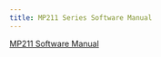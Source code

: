```yaml
---
title: MP211 Series Software Manual
---
```


[MP211 Software Manual](https://www.mikrodev.com/wp-content/uploads/2022/12/PLC_SM_122022_EN.pdf)